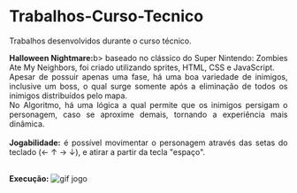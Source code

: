 # Trabalhos-Curso-Tecnico
Trabalhos desenvolvidos durante o curso técnico. 

<p align="justify"><b>Halloween Nightmare:</b>b> baseado no clássico do Super Nintendo: Zombies Ate My Neighbors, foi criado utilizando sprites, HTML, CSS e JavaScript.
<br/>Apesar de possuir apenas uma fase, há uma boa variedade de inimigos, inclusive um boss, o qual surge somente após a eliminação de todos os inimigos distribuídos pelo mapa.
<br/>No Algoritmo, há uma lógica a qual permite que os inimigos persigam o personagem, caso se aproxime demais, tornando a experiência mais dinâmica. 
<br/><br/><b>Jogabilidade:</b> é possível movimentar o personagem através das setas do teclado (← ↑ → ↓), e atirar a partir da tecla "espaço".</p>

<br/>**Execução:**
![gif jogo](https://github.com/user-attachments/assets/d58cb2b2-c7be-4e25-a9fb-49b515517095)








